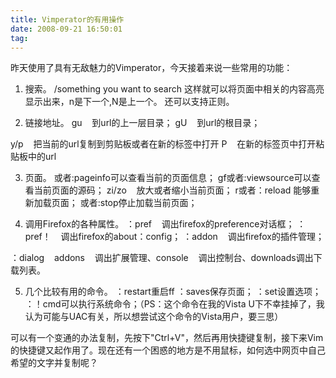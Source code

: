 ```yaml
---
title: Vimperator的有用操作
date: 2008-09-21 16:50:01
tag: 
---
```




昨天使用了具有无敌魅力的Vimperator，今天接着来说一些常用的功能：


1. 搜索。
/something you want to search
这样就可以将页面中相关的内容高亮显示出来，n是下一个,N是上一个。
还可以支持正则。

2. 链接地址。
gu    到url的上一层目录；
gU    到url的根目录；

y/p    把当前的url复制到剪贴板或者在新的标签中打开
P    在新的标签页中打开粘贴板中的url

3. 页面。
<C-g>或者:pageinfo可以查看当前的页面信息；
gf或者:viewsource可以查看当前页面的源码；
zi/zo    放大或者缩小当前页面；
r或者：reload 能够重新加载页面；
<C-c>或者:stop停止加载当前页面；

4. 调用Firefox的各种属性。
：pref    调出firefox的preference对话框；
：pref！    调出firefox的about：config；
：addon    调出firefox的插件管理；

：dialog    addons    调出扩展管理、console    调出控制台、downloads调出下载列表。

5. 几个比较有用的命令。
：restart重启ff
：saves保存页面；
：set设置选项；
：！cmd可以执行系统命令；（PS：这个命令在我的Vista U下不幸挂掉了，我认为可能与UAC有关，所以想尝试这个命令的Vista用户，要三思）


可以有一个变通的办法复制，先按下"Ctrl+V"，然后再用快捷键复制，接下来Vim的快捷键又起作用了。现在还有一个困惑的地方是不用鼠标，如何选中网页中自己希望的文字并复制呢？












